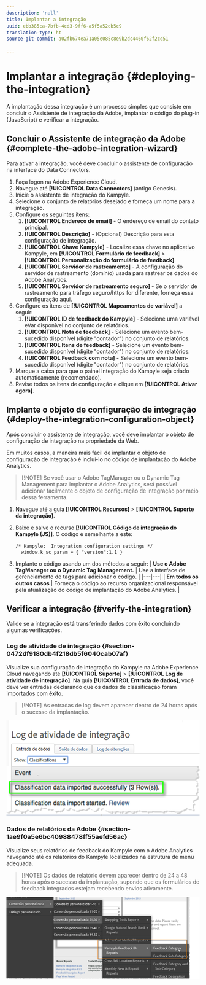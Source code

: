 ```yaml
---
description: 'null'
title: Implantar a integração
uuid: ebb385ca-7bfb-4cd3-9ff6-a5f5a52db5c9
translation-type: ht
source-git-commit: a02fb674ea71a05e085c8e9b2dc4460f62f2cd51

---
```



# Implantar a integração {#deploying-the-integration}

A implantação dessa integração é um processo simples que consiste em concluir o Assistente de integração da Adobe, implantar o código do plug-in (JavaScript) e verificar a integração.

## Concluir o Assistente de integração da Adobe {#complete-the-adobe-integration-wizard}

Para ativar a integração, você deve concluir o assistente de configuração na interface do Data Connectors.

1. Faça logon na Adobe Experience Cloud.
1. Navegue até **[!UICONTROL Data Connectors]** (antigo Genesis).
1. Inicie o assistente de integração do Kampyle.
1. Selecione o conjunto de relatórios desejado e forneça um nome para a integração.
1. Configure os seguintes itens:
   1. **[!UICONTROL Endereço de email]** - O endereço de email do contato principal.
   1. **[!UICONTROL Descrição]** - (Opcional) Descrição para esta configuração de integração.
   1. **[!UICONTROL Chave Kampyle]** - Localize essa chave no aplicativo Kampyle, em **[!UICONTROL Formulário de feedback]** > **[!UICONTROL Personalização do formulário de feedback]**.
   1. **[!UICONTROL Servidor de rastreamento]** - A configuração do servidor de rastreamento (domínio) usada para rastrear os dados do Adobe Analytics.
   1. **[!UICONTROL Servidor de rastreamento seguro]** - Se o servidor de rastreamento para tráfego seguro/https for diferente, forneça essa configuração aqui.
1. Configure os itens de **[!UICONTROL Mapeamentos de variável]** a seguir:
   1. **[!UICONTROL ID de feedback do Kampyle]** - Selecione uma variável eVar disponível no conjunto de relatórios.
   1. **[!UICONTROL Nota de feedback]** - Selecione um evento bem-sucedido disponível (digite &quot;contador&quot;) no conjunto de relatórios.
   1. **[!UICONTROL Itens de feedback]** - Selecione um evento bem-sucedido disponível (digite &quot;contador&quot;) no conjunto de relatórios.
   1. **[!UICONTROL Feedback com nota]** - Selecione um evento bem-sucedido disponível (digite &quot;contador&quot;) no conjunto de relatórios.
1. Marque a caixa para que o painel Integração do Kampyle seja criado automaticamente (recomendado).
1. Revise todos os itens de configuração e clique em **[!UICONTROL Ativar agora]**.

## Implante o objeto de configuração de integração {#deploy-the-integration-configuration-object}

Após concluir o assistente de integração, você deve implantar o objeto de configuração de integração na propriedade da Web.

Em muitos casos, a maneira mais fácil de implantar o objeto de configuração de integração é incluí-lo no código de implantação do Adobe Analytics.

> [!NOTE] Se você usar o Adobe TagManager ou o Dynamic Tag Management para implantar o Adobe Analytics, será possível adicionar facilmente o objeto de configuração de integração por meio dessa ferramenta.

1. Navegue até a guia **[!UICONTROL Recursos]** > **[!UICONTROL Suporte da integração]**.
1. Baixe e salve o recurso **[!UICONTROL Código de integração do Kampyle (JS)]**. O código é semelhante a este:

   ```
   /* Kampyle:  Integration configuration settings */
     window.k_sc_param = { "version":1.1 }
   ```

1. Implante o código usando um dos métodos a seguir:
| **Use o Adobe TagManager ou o Dynamic Tag Management.** | Use a interface de gerenciamento de tags para adicionar o código. |
|---|---|
| **Em todos os outros casos** | Forneça o código ao recurso organizacional responsável pela atualização do código de implantação do Adobe Analytics.  |

## Verificar a integração {#verify-the-integration}

Valide se a integração está transferindo dados com êxito concluindo algumas verificações.

### Log de atividade de integração {#section-0472df9180db4f218db5f6040cab07af}

Visualize sua configuração de integração do Kampyle na Adobe Experience Cloud navegando até **[!UICONTROL Suporte]** > **[!UICONTROL Log de atividade de integração]**. Na guia **[!UICONTROL Entrada de dados]**, você deve ver entradas declarando que os dados de classificação foram importados com êxito.

> [!NOTE] As entradas de log devem aparecer dentro de 24 horas após o sucesso da implantação.

![](assets/integration_activity_log.png)

### Dados de relatórios da Adobe {#section-1ae9f0a5e6bc40988478ff55aefd56ac}

Visualize seus relatórios de feedback do Kampyle com o Adobe Analytics navegando até os relatórios do Kampyle localizados na estrutura de menu adequada.

> [!NOTE] Os dados de relatório devem aparecer dentro de 24 a 48 horas após o sucesso da implantação, supondo que os formulários de feedback integrados estejam recebendo envios ativamente.

![](assets/adobe_reporting_data.png)

